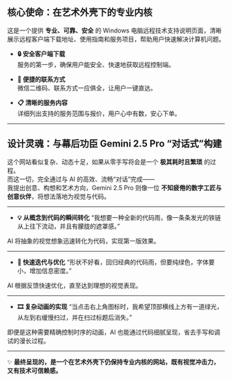 ## 核心使命：在艺术外壳下的专业内核

这是一个提供 **专业、可靠、安全** 的 Windows 电脑远程技术支持说明页面，清晰展示远程客户端下载地址、使用指南和服务项目，帮助用户快速解决计算机问题。

- **🔒 安全客户端下载**  
  服务的第一步，确保用户能安全、快速地获取远程控制端。

- **📱 便捷的联系方式**  
  微信二维码、联系方式一应俱全，让用户一键直达。

- **📋 清晰的服务内容**  
  详细列出支持的服务范围与报价，用户心中有数，安心下单。

---

## 设计灵魂：与幕后功臣 Gemini 2.5 Pro “对话式”构建

这个网站看似复杂、动态十足，如果从零手写将会是一个 **极其耗时且繁琐** 的过程。  
而这一切，完全通过与 AI 的高效、流畅“对话”完成——  
我提出创意、构想和艺术方向，Gemini 2.5 Pro 则像一位 **不知疲倦的数字工匠与创意伙伴**，将想法落地为视觉与代码。

---

- **💡 从概念到代码的瞬间转化**
“我想要一种全新的代码雨，像一条条发光的铁链从上往下流动，并且有朦胧的遮罩感。”

AI 将抽象的视觉想象迅速转化为代码，实现第一版效果。

---

- **🔄 快速迭代与优化**
 “形状不好看，回归经典的代码雨，但要纯绿色，字体要小，增加信息密度。”

AI 根据反馈快速优化，直至达到理想的视觉表现。

---

- **🎞️ 复杂动画的实现**
 “当点击右上角图标时，我希望顶部横线上方有一道绿光，从左到右缓慢扫过，并在扫过标题后消失。”

即便是这种需要精确控制时序的动画，AI 也能通过代码细腻呈现，省去手写和调试的漫长过程。

---

✨ **最终呈现的，是一个在艺术外壳下仍保持专业内核的网站，既有视觉冲击力，又有技术可信赖感。**

